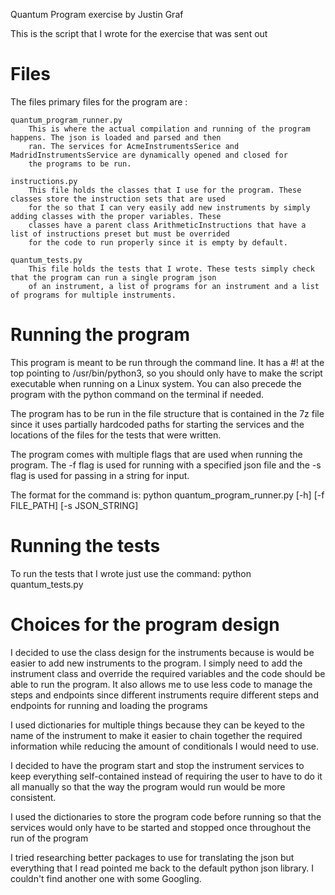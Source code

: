 Quantum Program exercise by Justin Graf

This is the script that I wrote for the exercise that was sent out

# Files

The files primary files for the program are : 

    quantum_program_runner.py
        This is where the actual compilation and running of the program happens. The json is loaded and parsed and then 
        ran. The services for AcmeInstrumentsSerice and MadridInstrumentsService are dynamically opened and closed for 
        the programs to be run. 

    instructions.py
        This file holds the classes that I use for the program. These classes store the instruction sets that are used 
        for the so that I can very easily add new instruments by simply adding classes with the proper variables. These 
        classes have a parent class ArithmeticInstructions that have a list of instructions preset but must be overrided 
        for the code to run properly since it is empty by default.

    quantum_tests.py
        This file holds the tests that I wrote. These tests simply check that the program can run a single program json 
        of an instrument, a list of programs for an instrument and a list of programs for multiple instruments.

# Running the program

This program is meant to be run through the command line. It has a #! at the top pointing to /usr/bin/python3, so you 
should only have to make the script executable when running on a Linux system. You can also precede the program with the
python command on the terminal if needed. 

The program has to be run in the file structure that is contained in the 7z file since it uses partially hardcoded paths
for starting the services and the locations of the files for the tests that were written.

The program comes with multiple flags that are used when running the program. The -f flag is used for running with a
specified json file and the -s flag is used for passing in a string for input.

The format for the command is:
    python quantum_program_runner.py [-h] [-f FILE_PATH] [-s JSON_STRING]

# Running the tests

To run the tests that I wrote just use the command:
    python quantum_tests.py

# Choices for the program design

I decided to use the class design for the instruments because is would be easier to add new instruments to the program. 
I simply need to add the instrument class and override the required variables and the code should be able to run the 
program. It also allows me to use less code to manage the steps and endpoints since different instruments require 
different steps and endpoints for running and loading the programs

I used dictionaries for multiple things because they can be keyed to the name of the instrument to make it easier to
chain together the required information while reducing the amount of conditionals I would need to use.

I decided to have the program start and stop the instrument services to keep everything self-contained instead of 
requiring the user to have to do it all manually so that the way the program would run would be more consistent.

I used the dictionaries to store the program code before running so that the services would only have to be started and 
stopped once throughout the run of the program

I tried researching better packages to use for translating the json but everything that I read pointed me back to the 
default python json library. I couldn't find another one with some Googling.
